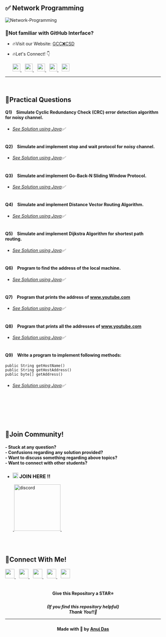 ## ✅ Network Programming

![Network-Programming](https://socialify.git.ci/anuj-das-10/Network-Programming/image?description=1&descriptionEditable=CSC-DSE-502-L%20-%3E%20Network%20Programming%20LAB%20(Solutions)&font=Inter&forks=1&language=1&name=1&owner=1&pattern=Signal&stargazers=1&theme=Dark)


### 🤔Not familiar with GitHub Interface?
- 🔥Visit our Website: <a href="https://gcc-x-csd.github.io/"> GCC❌CSD </a> 

- 🔥Let's Connect! 👇 
  <br/> <br/>
  <a href="https://twitter.com/CyBeRNaTiCS_">
    <img width="25px" src="https://www.vectorlogo.zone/logos/twitter/twitter-tile.svg" />
  </a>&ensp;
  <a href="https://www.linkedin.com/in/anuj-das-10">
    <img width="25px" src="https://www.vectorlogo.zone/logos/linkedin/linkedin-icon.svg" />
  </a>&ensp;
  <a href="https://github.com/anuj-das-10">
  <img width="25px" src="https://www.vectorlogo.zone/logos/github/github-icon.svg" />
  </a>&ensp;
  <a href="https://www.instagram.com/lord_anuj_10_/">
    <img width="25px" src="https://www.vectorlogo.zone/logos/instagram/instagram-icon.svg" />
  </a>&ensp;
  <a href="https://www.facebook.com/lordanuj.10/">
  <img width="25px" src="https://www.vectorlogo.zone/logos/facebook/facebook-official.svg" />
  </a>
  
***
<br/>

## 📜Practical Questions 

#### Q1) &ensp;  Simulate Cyclic Redundancy Check (CRC) error detection algorithm for noisy channel.

- ######  [See Solution using Java]()✅
#


#### Q2) &ensp;  Simulate and implement stop and wait protocol for noisy channel.

- ######  [See Solution using Java]()✅
#


#### Q3) &ensp; 	Simulate and implement Go-Back-N Sliding Window Protocol.

- ######  [See Solution using Java]()✅
#


#### Q4) &ensp; Simulate and implement Distance Vector Routing Algorithm.

- ######  [See Solution using Java]()✅
#


#### Q5) &ensp; Simulate and implement Dijkstra Algorithm for shortest path routing.

- ######  [See Solution using Java]()✅
#


#### Q6) &ensp; Program to find the address of the local machine.

- ######  [See Solution using Java]()✅
#


#### Q7) &ensp; Program that prints the address of www.youtube.com

- ######  [See Solution using Java]()✅
#


#### Q8) &ensp; Program that prints all the addresses of www.youtube.com

- ######  [See Solution using Java]()✅
#


#### Q9) &ensp; Write a program to implement following methods:
```
public String getHostName()
public String getHostAddress()
public byte[] getAddress()
```

- ######  [See Solution using Java]()✅

#



<br/>
<br/>
<br/>
<br/>


## 🤖Join Community!
<h4>
- Stuck at any question?<br/>
- Confusions regarding any solution provided? <br/>
- Want to discuss something regarding above topics?<br/>
- Want to connect with other students?
</h4>

- ### <img width="18px" src="https://www.vectorlogo.zone/logos/reactjs/reactjs-icon.svg" alt="join"> JOIN HERE !!
&ensp;&ensp; &ensp;<a href="https://discord.gg/kEUXUv4W9f">
<img width="150px" src="https://www.vectorlogo.zone/logos/discordapp/discordapp-official.svg" alt="discord">
</a>&ensp;

<br/>
<br/>


## 🔁Connect With Me!
  <a href="https://twitter.com/CyBeRNaTiCS_">
    <img width="30px" src="https://www.vectorlogo.zone/logos/twitter/twitter-tile.svg" />
  </a>&ensp;
  <a href="https://www.linkedin.com/in/anuj-das-10">
    <img width="30px" src="https://www.vectorlogo.zone/logos/linkedin/linkedin-icon.svg" />
  </a>&ensp;
  <a href="https://github.com/anuj-das-10">
  <img width="30px" src="https://www.vectorlogo.zone/logos/github/github-icon.svg" />
  </a>&ensp;
  <a href="https://www.instagram.com/lord_anuj_10_/">
    <img width="30px" src="https://www.vectorlogo.zone/logos/instagram/instagram-icon.svg" />
  </a>&ensp;
  <a href="https://www.facebook.com/lordanuj.10/">
  <img width="30px" src="https://www.vectorlogo.zone/logos/facebook/facebook-official.svg" />
  </a>

<br/>
<br/>

<h4 align="center">Give this Repository a STAR⭐</h4>
<h5 align="center">(If you find this repository helpful)
<br/> Thank You!!💞
<hr/>
</h5>
<h4 align="center">Made with 💖 by <a href="https://twitter.com/CyBeRNaTiCS_">Anuj Das</a></h4>
